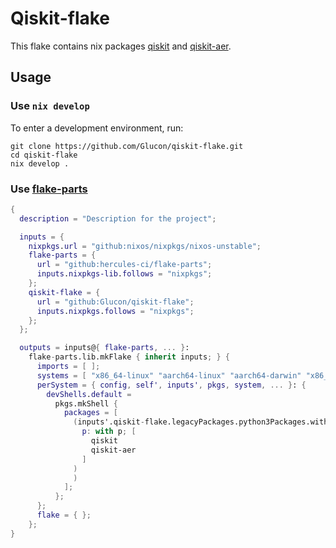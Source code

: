 # Qiskit-flake

This flake contains nix packages [qiskit](https://github.com/Qiskit/qiskit) and [qiskit-aer](https://github.com/Qiskit/qiskit-aer).

## Usage

### Use `nix develop`

To enter a development environment, run:

```shell
git clone https://github.com/Glucon/qiskit-flake.git
cd qiskit-flake
nix develop .
```

### Use [flake-parts](https://flake.parts/)

```nix
{
  description = "Description for the project";

  inputs = {
    nixpkgs.url = "github:nixos/nixpkgs/nixos-unstable";
    flake-parts = {
      url = "github:hercules-ci/flake-parts";
      inputs.nixpkgs-lib.follows = "nixpkgs";
    };
    qiskit-flake = {
      url = "github:Glucon/qiskit-flake";
      inputs.nixpkgs.follows = "nixpkgs";
    };
  };

  outputs = inputs@{ flake-parts, ... }:
    flake-parts.lib.mkFlake { inherit inputs; } {
      imports = [ ];
      systems = [ "x86_64-linux" "aarch64-linux" "aarch64-darwin" "x86_64-darwin" ];
      perSystem = { config, self', inputs', pkgs, system, ... }: {
        devShells.default =
          pkgs.mkShell {
            packages = [
              (inputs'.qiskit-flake.legacyPackages.python3Packages.withPackages (
                p: with p; [
                  qiskit
                  qiskit-aer
                ]
              )
              )
            ];
          };
      };
      flake = { };
    };
}
```

